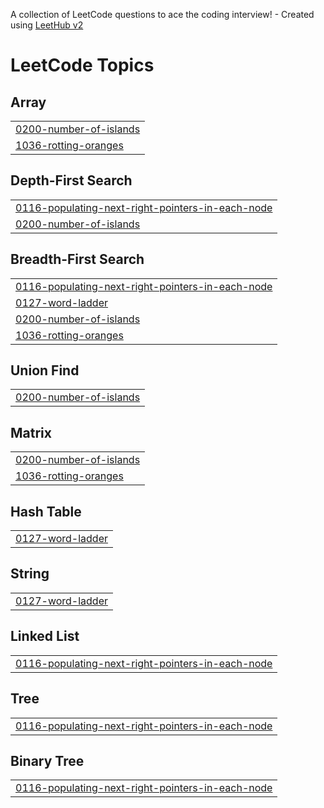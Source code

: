 A collection of LeetCode questions to ace the coding interview! - Created using [LeetHub v2](https://github.com/arunbhardwaj/LeetHub-2.0)
<!---LeetCode Topics Start-->
# LeetCode Topics
## Array
|  |
| ------- |
| [0200-number-of-islands](https://github.com/yulo-dev/lc/tree/master/0200-number-of-islands) |
| [1036-rotting-oranges](https://github.com/yulo-dev/lc/tree/master/1036-rotting-oranges) |
## Depth-First Search
|  |
| ------- |
| [0116-populating-next-right-pointers-in-each-node](https://github.com/yulo-dev/lc/tree/master/0116-populating-next-right-pointers-in-each-node) |
| [0200-number-of-islands](https://github.com/yulo-dev/lc/tree/master/0200-number-of-islands) |
## Breadth-First Search
|  |
| ------- |
| [0116-populating-next-right-pointers-in-each-node](https://github.com/yulo-dev/lc/tree/master/0116-populating-next-right-pointers-in-each-node) |
| [0127-word-ladder](https://github.com/yulo-dev/lc/tree/master/0127-word-ladder) |
| [0200-number-of-islands](https://github.com/yulo-dev/lc/tree/master/0200-number-of-islands) |
| [1036-rotting-oranges](https://github.com/yulo-dev/lc/tree/master/1036-rotting-oranges) |
## Union Find
|  |
| ------- |
| [0200-number-of-islands](https://github.com/yulo-dev/lc/tree/master/0200-number-of-islands) |
## Matrix
|  |
| ------- |
| [0200-number-of-islands](https://github.com/yulo-dev/lc/tree/master/0200-number-of-islands) |
| [1036-rotting-oranges](https://github.com/yulo-dev/lc/tree/master/1036-rotting-oranges) |
## Hash Table
|  |
| ------- |
| [0127-word-ladder](https://github.com/yulo-dev/lc/tree/master/0127-word-ladder) |
## String
|  |
| ------- |
| [0127-word-ladder](https://github.com/yulo-dev/lc/tree/master/0127-word-ladder) |
## Linked List
|  |
| ------- |
| [0116-populating-next-right-pointers-in-each-node](https://github.com/yulo-dev/lc/tree/master/0116-populating-next-right-pointers-in-each-node) |
## Tree
|  |
| ------- |
| [0116-populating-next-right-pointers-in-each-node](https://github.com/yulo-dev/lc/tree/master/0116-populating-next-right-pointers-in-each-node) |
## Binary Tree
|  |
| ------- |
| [0116-populating-next-right-pointers-in-each-node](https://github.com/yulo-dev/lc/tree/master/0116-populating-next-right-pointers-in-each-node) |
<!---LeetCode Topics End-->